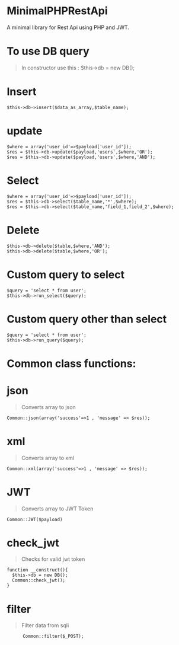 # MinimalPHPRestApi
  A minimal library for Rest Api using PHP and JWT.

# To use DB query
  
  > In constructor use this : $this->db = new DB();

  # Insert
  ```
  $this->db->insert($data_as_array,$table_name);
  ```
  # update
  ```
  $where = array('user_id'=>$payload['user_id']);
  $res = $this->db->update($payload,'users',$where,'OR');
  $res = $this->db->update($payload,'users',$where,'AND');
  ```
  # Select
  ```
  $where = array('user_id'=>$payload['user_id']);
  $res = $this->db->select($table_name,'*',$where);
  $res = $this->db->select($table_name,'field_1,field_2',$where);
  ```
  # Delete
  ```
  $this->db->delete($table,$where,'AND');
  $this->db->delete($table,$where,'OR');
  ```
  
  # Custom query to select
  ```
  $query = 'select * from user';
  $this->db->run_select($query);
  ```
  # Custom query other than select
  ```
  $query = 'select * from user';
  $this->db->run_query($query);
  ```
  
 # Common class functions:
 
  # json
  > Converts array to json
  ```
  Common::json(array('success'=>1 , 'message' => $res));
  ```
  # xml
  > Converts array to xml
  ```
  Common::xml(array('success'=>1 , 'message' => $res));
  ```
  
  # JWT
  > Converts array to JWT Token
  ```
  Common::JWT($payload)
  ```
  
  # check_jwt
  > Checks for valid jwt token
  ```
  function __construct(){
	$this->db = new DB();
	Common::check_jwt();
}
  ```
  # filter
  > Filter data from sqli
  ```
		Common::filter($_POST);
  ```
